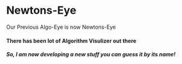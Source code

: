 # Newtons-Eye
Our Previous Algo-Eye is now Newtons-Eye 
#### There has been lot of Algorithm Visulizer out there
##### So, I am now developing a new stuff you can guess it by its name!
